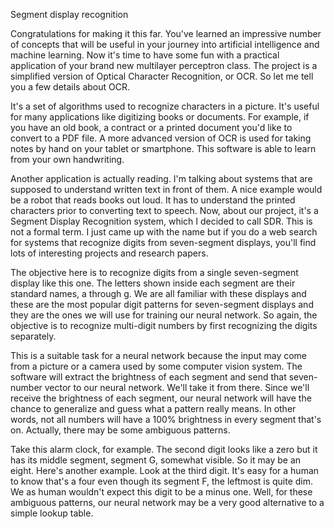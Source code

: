 Segment display recognition

Congratulations for making it this far. You've learned an impressive number of concepts that will be useful in your journey into artificial intelligence and machine learning. Now it's time to have some fun with a practical application of your brand new multilayer perceptron class. The project is a simplified version of Optical Character Recognition, or OCR. So let me tell you a few details about OCR. 

It's a set of algorithms used to recognize characters in a picture. It's useful for many applications like digitizing books or documents. For example, if you have an old book, a contract or a printed document you'd like to convert to a PDF file. A more advanced version of OCR is used for taking notes by hand on your tablet or smartphone. This software is able to learn from your own handwriting. 

Another application is actually reading. I'm talking about systems that are supposed to understand written text in front of them. A nice example would be a robot that reads books out loud. It has to understand the printed characters prior to converting text to speech. Now, about our project, it's a Segment Display Recognition system, which I decided to call SDR. This is not a formal term. I just came up with the name but if you do a web search for systems that recognize digits from seven-segment displays, you'll find lots of interesting projects and research papers. 

The objective here is to recognize digits from a single seven-segment display like this one. The letters shown inside each segment are their standard names, a through g. We are all familiar with these displays and these are the most popular digit patterns for seven-segment displays and they are the ones we will use for training our neural network. So again, the objective is to recognize multi-digit numbers by first recognizing the digits separately. 

This is a suitable task for a neural network because the input may come from a picture or a camera used by some computer vision system. The software will extract the brightness of each segment and send that seven-number vector to our neural network. We'll take it from there. Since we'll receive the brightness of each segment, our neural network will have the chance to generalize and guess what a pattern really means. In other words, not all numbers will have a 100% brightness in every segment that's on. Actually, there may be some ambiguous patterns. 

Take this alarm clock, for example. The second digit looks like a zero but it has its middle segment, segment G, somewhat visible. So it may be an eight. Here's another example. Look at the third digit. It's easy for a human to know that's a four even though its segment F, the leftmost is quite dim. We as human wouldn't expect this digit to be a minus one. Well, for these ambiguous patterns, our neural network may be a very good alternative to a simple lookup table.